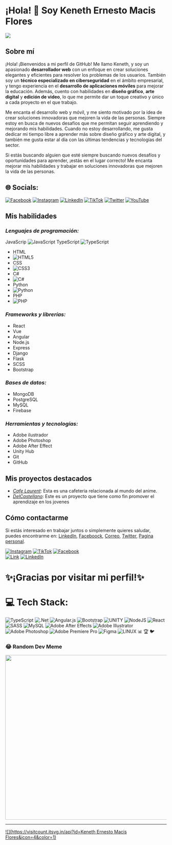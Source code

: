 # ¡Hola! 👋 Soy Keneth Ernesto Macis Flores
![](https://thumbs.dreamstime.com/b/banner-de-programaci%C3%B3n-web-concepto-tecnolog%C3%ADa-conexiones-personas-negocios-internet-medios-mixtos-219287770.jpg)

## Sobre mí
¡Hola! ¡Bienvenidos a mi perfil de GitHub! Me llamo Keneth, y soy un apasionado **desarrollador web** con un enfoque en crear soluciones elegantes y eficientes para resolver los problemas de los usuarios. También soy un **técnico especializado en ciberseguridad** en el ámbito empresarial, y tengo experiencia en el **desarrollo de aplicaciones móviles** para mejorar la educación. Además, cuento con habilidades en **diseño gráfico**, **arte digital** y **edición de video**, lo que me permite dar un toque creativo y único a cada proyecto en el que trabajo.

Me encanta el desarrollo web y móvil, y me siento motivado por la idea de crear soluciones innovadoras que mejoren la vida de las personas. Siempre estoy en busca de nuevos desafíos que me permitan seguir aprendiendo y mejorando mis habilidades. Cuando no estoy desarrollando, me gusta dedicar mi tiempo libre a aprender más sobre diseño gráfico y arte digital, y también me gusta estar al día con las últimas tendencias y tecnologías del sector.

Si estás buscando alguien que esté siempre buscando nuevos desafíos y oportunidades para aprender, ¡estás en el lugar correcto! Me encanta mejorar mis habilidades y trabajar en soluciones innovadoras que mejoren la vida de las personas.

## 🌐 Socials:
[![Facebook](https://img.shields.io/badge/Facebook-%231877F2.svg?logo=Facebook&logoColor=white)](https://facebook.com/Keneth_Macis) [![Instagram](https://img.shields.io/badge/Instagram-%23E4405F.svg?logo=Instagram&logoColor=white)](https://instagram.com/Keneth_Macis) [![LinkedIn](https://img.shields.io/badge/LinkedIn-%230077B5.svg?logo=linkedin&logoColor=white)](https://linkedin.com/in/Keneth_Macis) [![TikTok](https://img.shields.io/badge/TikTok-%23000000.svg?logo=TikTok&logoColor=white)](https://tiktok.com/@Keneth_Macis) [![Twitter](https://img.shields.io/badge/Twitter-%231DA1F2.svg?logo=Twitter&logoColor=white)](https://twitter.com/Keneth_Macis) [![YouTube](https://img.shields.io/badge/YouTube-%23FF0000.svg?logo=YouTube&logoColor=white)](https://youtube.com/@Keneth_Macis) 
## Mis habilidades

### *Lenguajes de programación:*
JavaScrip
![JavaScript](https://img.shields.io/badge/javascript-%23323330.svg?style=for-the-badge&logo=javascript&logoColor=%23F7DF1E)
TypeScript
![TypeScript](https://img.shields.io/badge/typescript-%23007ACC.svg?style=for-the-badge&logo=typescript&logoColor=white)
- HTML
- ![HTML5](https://img.shields.io/badge/html5-%23E34F26.svg?style=for-the-badge&logo=html5&logoColor=white)
- CSS
- ![CSS3](https://img.shields.io/badge/css3-%231572B6.svg?style=for-the-badge&logo=css3&logoColor=white)
- C#
- ![C#](https://img.shields.io/badge/c%23-%23239120.svg?style=for-the-badge&logo=c-sharp&logoColor=white)
- Python
- ![Python](https://img.shields.io/badge/python-3670A0?style=for-the-badge&logo=python&logoColor=ffdd54)
- PHP
- ![PHP](https://img.shields.io/badge/php-%23777BB4.svg?style=for-the-badge&logo=php&logoColor=white) 


### *Frameworks y librerías:*
- React
- Vue
- Angular
- Node.js
- Express
- Django
- Flask
- SCSS
- Bootstrap
### *Bases de datos:*
- MongoDB
- PostgreSQL
- MySQL
- Firebase
### *Herramientas y tecnologías:*
- Adobe ilustrador
- Adobe Photoshop
- Adobe After Effect
- Unity Hub
- Git
- GitHub

## Mis proyectos destacados
- *[Cafe Laurent]()*: Esta es una cafeteria relacionada al mundo del anime.
- *[DelCastellano]()*: Este es un proyecto que tiene como fin promover el aprendizaje en los jovenes 

## Cómo contactarme
Si estás interesado en trabajar juntos o simplemente quieres saludar, puedes encontrarme en: 
[LinkedIn](), [Faceboock](), [Correo](),  [Twitter](), [Pagina personal]().

[![Instagram](https://img.shields.io/badge/Instagram-@mouredev-E4405F?style=for-the-badge&logo=instagram&logoColor=white&labelColor=101010)](https://instagram.com/mouredev)
[![TikTok](https://img.shields.io/badge/TikTok-@mouredev-69C9D0?style=for-the-badge&logo=tiktok&logoColor=white&labelColor=101010)](https://tiktok.com/@mouredev)
[![Facebook](https://img.shields.io/badge/Facebook-@mouredev-1877F2?style=for-the-badge&logo=facebook&logoColor=white&labelColor=101010)](https://facebook.com/mouredev)
</br>
[![Link](https://img.shields.io/badge/Link_Site-moure.dev-39E09B?style=for-the-badge&logo=Linktree&logoColor=white&labelColor=101010)](https://mouredev.com)
[![LinkedIn](https://img.shields.io/badge/LinkedIn-Brais_Moure-0077B5?style=for-the-badge&logo=linkedin&logoColor=white&labelColor=101010)](https://www.linkedin.com/in/braismoure)


# ✨¡Gracias por visitar mi perfil!✨

# 💻 Tech Stack:
 ![TypeScript](https://img.shields.io/badge/typescript-%23007ACC.svg?style=for-the-badge&logo=typescript&logoColor=white) ![.Net](https://img.shields.io/badge/.NET-5C2D91?style=for-the-badge&logo=.net&logoColor=white) ![Angular.js](https://img.shields.io/badge/angular.js-%23E23237.svg?style=for-the-badge&logo=angularjs&logoColor=white) ![Bootstrap](https://img.shields.io/badge/bootstrap-%23563D7C.svg?style=for-the-badge&logo=bootstrap&logoColor=white) ![UNITY](https://img.shields.io/badge/Unity-%2320232a.svg?style=for-the-badge&logo=unity&logoColor=white) ![NodeJS](https://img.shields.io/badge/node.js-6DA55F?style=for-the-badge&logo=node.js&logoColor=white) ![React](https://img.shields.io/badge/react-%2320232a.svg?style=for-the-badge&logo=react&logoColor=%2361DAFB) ![SASS](https://img.shields.io/badge/SASS-hotpink.svg?style=for-the-badge&logo=SASS&logoColor=white) ![MySQL](https://img.shields.io/badge/mysql-%2300f.svg?style=for-the-badge&logo=mysql&logoColor=white) ![Adobe After Effects](https://img.shields.io/badge/Adobe%20After%20Effects-9999FF.svg?style=for-the-badge&logo=Adobe%20After%20Effects&logoColor=white) ![Adobe Illustrator](https://img.shields.io/badge/adobeillustrator-%23FF9A00.svg?style=for-the-badge&logo=adobeillustrator&logoColor=white) ![Adobe Photoshop](https://img.shields.io/badge/adobephotoshop-%2331A8FF.svg?style=for-the-badge&logo=adobephotoshop&logoColor=white) ![Adobe Premiere Pro](https://img.shields.io/badge/Adobe%20Premiere%20Pro-9999FF.svg?style=for-the-badge&logo=Adobe%20Premiere%20Pro&logoColor=white) 	![Figma](https://img.shields.io/badge/figma-%23F24E1E.svg?style=for-the-badge&logo=figma&logoColor=white) ![LINUX](https://img.shields.io/badge/Linux-FCC624?style=for-the-badge&logo=linux&logoColor=black)
📊 
🏆 
🐦
### 😂 Random Dev Meme
<img src="https://rm.up.railway.app/" width="512px"/>

---
[![](https://visitcount.itsvg.in/api?id=Keneth Ernesto Macis Flores&icon=4&color=1)](https://visitcount.itsvg.in)

<!-- Proudly created with GPRM ( https://gprm.itsvg.in ) -->
<!--
**IsseiSenpai/IsseiSenpai** is a ✨ _special_ ✨ repository because its `README.md` (this file) appears on your GitHub profile.

Here are some ideas to get you started:

- 🔭 I’m currently working on ...
- 🌱 I’m currently learning ...
- 👯 I’m looking to collaborate on ...
- 🤔 I’m looking for help with ...
- 💬 Ask me about ...
- 📫 How to reach me: ...
- 😄 Pronouns: ...
- ⚡ Fun fact: ...
-->
